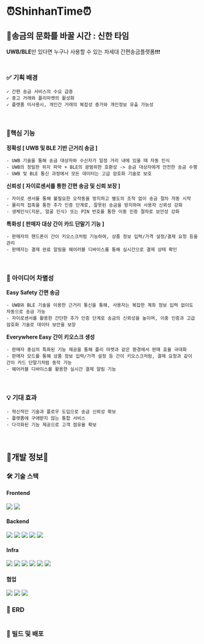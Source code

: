 # ⏰ShinhanTime⏰
## 💱송금의 문화를 바꿀 시간 : 신한 타임

**UWB/BLE**만 있다면 누구나 사용할 수 있는 차세대 간편송금플랫폼❗❗❗ <br> <br>

### ✅ 기획 배경

    ✓ 간편 송금 서비스의 수요 급증
    ✓ 중고 거래와 플리마켓의 활성화
    ✓ 플랫폼 미사용시, 개인간 거래의 복잡성 증가와 개인정보 유출 가능성 
<br>

### 📌핵심 기능
**정확성 [ UWB  및 BLE 기반 근거리 송금 ]** <br>

    - UWB 기술을 통해 송금 대상자와 수신자가 일정 거리 내에 있을 때 자동 인식
    - UWB의 정밀한 위치 파악 + BLE의 광범위한 호환성 -> 송금 대상자에게 안전한 송금 수행
    - UWB 및 BLE 통신 과정에서 모든 데이터는 고급 암호화 기술로 보호

**신뢰성 [ 자이로센서를 통한 간편 송금 및 신뢰 보장 ]** <br>

    - 자이로 센서를 통해 불필요한 오작동을 방지하고 별도의 조작 없이 송금 절차 자동 시작
    - 물리적 접촉을 통한 추가 인증 단계로, 잘못된 송금을 방지하여 사용자 신뢰성 강화
    - 생체인식(지문, 얼굴 인식) 또는 PIN 번호를 통한 이중 인증 절차로 보안성 강화

**특화성 [ 판매자 대상 간이 카드 단말기 기능 ]** <br>

    - 판매자의 핸드폰이 간이 키오스크처럼 기능하여, 상품 정보 입력/가격 설정/결제 요청 등을 관리
    - 판매자는 결제 완료 알림을 웨어러블 디바이스를 통해 실시간으로 결제 상태 확인
<br>

### 💬 아이디어 차별성
**Easy Safety 간편 송금**

    - UWB와 BLE 기술을 이용한 근거리 통신을 통해, 사용자는 복잡한 계좌 정보 입력 없이도 자동으로 송금 가능
    - 자이로센서를 활용한 간단한 추가 인증 단계로 송금의 신뢰성을 높이며, 이중 인증과 고급 암호화 기술로 데이터 보안을 보장

**Everywhere Easy 간이 키오스크 생성**

    - 판매자 중심의 특화된 기능 제공을 통해 플리 마켓과 같은 환경에서 판매 효율 극대화
    - 판매자 모드를 통해 상품 정보 입력/가격 설정 등 간이 키오스크처럼, 결제 요청과 같이 간이 카드 단말기처럼 동작 가능
    - 웨어러블 디바이스를 활용한 실시간 결제 알림 기능
<br>

### 💡 기대 효과
    - 혁신적인 기술과 플로우 도입으로 송금 신뢰성 확보
    - 플랫폼에 구애받지 않는 통합 서비스
    - 다각화된 기능 제공으로 고객 점유율 확보

<br>

## 📝개발 정보📝
### 🛠️ 기술 스택
####  Frontend
<img src="https://img.shields.io/badge/
Android-34A853?style=for-the-badge&logo=android&logoColor=white">
<img src="https://img.shields.io/badge/
wearos-4285F4?style=for-the-badge&logo=wearos&logoColor=white">


####  Backend
<img src="https://img.shields.io/badge/
springboot-6DB33F?style=for-the-badge&logo=springboot&logoColor=white">
<img src="https://img.shields.io/badge/
mysql-4479A1?style=for-the-badge&logo=mysql&logoColor=white">
<img src="https://img.shields.io/badge/
redis-FF4438?style=for-the-badge&logo=redis&logoColor=white">
<img src="https://img.shields.io/badge/
amazons3-569A31?style=for-the-badge&logo=amazons3&logoColor=white">
<img src="https://img.shields.io/badge/
gradle-02303A?style=for-the-badge&logo=gradle&logoColor=white">

####  Infra
<img src="https://img.shields.io/badge/
gradle-02303A?style=for-the-badge&logo=gradle&logoColor=white">
<img src="https://img.shields.io/badge/
docker-2496ED?style=for-the-badge&logo=docker&logoColor=white">
<img src="https://img.shields.io/badge/
nginx-009639?style=for-the-badge&logo=nginx&logoColor=white">
<img src="https://img.shields.io/badge/
githubactions-2088FF?style=for-the-badge&logo=githubactions&logoColor=white">
<img src="https://img.shields.io/badge/
AWS-FF9900?style=for-the-badge&logo=amazonwebservices&logoColor=white">
<img src="https://img.shields.io/badge/
amazons3-569A31?style=for-the-badge&logo=amazons3&logoColor=white">

#### 협업
<img src="https://img.shields.io/badge/
github-181717?style=for-the-badge&logo=github&logoColor=white">
<img src="https://img.shields.io/badge/
mattermost-0058CC?style=for-the-badge&logo=mattermost&logoColor=white">
<img src="https://img.shields.io/badge/
notion-000000?style=for-the-badge&logo=notion&logoColor=white">

### 💾 ERD
<img src="">

### 🐣 빌드 및 배포
